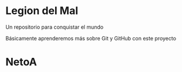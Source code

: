 # Legion del Mal
Un repositorio para conquistar el mundo

Básicamente aprenderemos más sobre Git y GitHub con este proyecto
# NetoA

